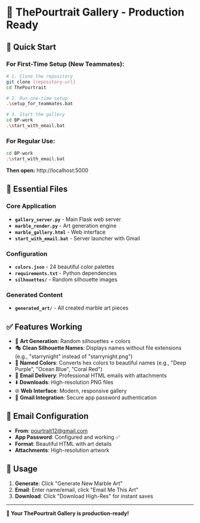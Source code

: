 # 🎨 ThePourtrait Gallery - Production Ready

## 🚀 Quick Start

### For First-Time Setup (New Teammates):
```bash
# 1. Clone the repository
git clone [repository-url]
cd ThePourtrait

# 2. Run one-time setup
.\setup_for_teammates.bat

# 3. Start the gallery
cd BP-work
.\start_with_email.bat
```

### For Regular Use:
```bash
cd BP-work
.\start_with_email.bat
```

**Then open:** http://localhost:5000

## 📁 Essential Files

### Core Application
- **`gallery_server.py`** - Main Flask web server
- **`marble_render.py`** - Art generation engine  
- **`marble_gallery.html`** - Web interface
- **`start_with_email.bat`** - Server launcher with Gmail

### Configuration
- **`colors.json`** - 24 beautiful color palettes
- **`requirements.txt`** - Python dependencies
- **`silhouettes/`** - Random silhouette images

### Generated Content
- **`generated_art/`** - All created marble art pieces

## ✅ Features Working

- 🎨 **Art Generation**: Random silhouettes + colors
- 🎭 **Clean Silhouette Names**: Displays names without file extensions (e.g., "starrynight" instead of "starrynight.png")
- 🎨 **Named Colors**: Converts hex colors to beautiful names (e.g., "Deep Purple", "Ocean Blue", "Coral Red")
- 📧 **Email Delivery**: Professional HTML emails with attachments
- ⬇️ **Downloads**: High-resolution PNG files
- 🌐 **Web Interface**: Modern, responsive gallery
- 🔐 **Gmail Integration**: Secure app password authentication

## 📧 Email Configuration

- **From**: pourtrait12@gmail.com
- **App Password**: Configured and working ✅
- **Format**: Beautiful HTML with art details
- **Attachments**: High-resolution artwork

## 🎯 Usage

1. **Generate**: Click "Generate New Marble Art"
2. **Email**: Enter name/email, click "Email Me This Art"  
3. **Download**: Click "Download High-Res" for instant saves

---

**🎉 Your ThePourtrait Gallery is production-ready!**